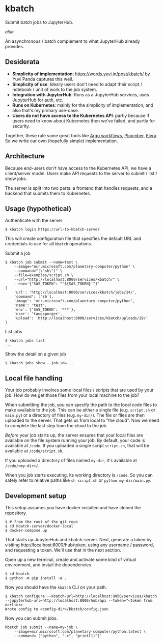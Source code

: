 # kbatch

Submit batch jobs to JupyterHub.

*also*

An asynchronous / batch complement to what JupyterHub already provides.

## Desiderata

- **Simplicity of implementation**: https://words.yuvi.in/post/kbatch/ by Yuvi Panda captures this well.
- **Simplicity of use**: Ideally users don't need to adapt their script / notebook / unit of work to the job system.
- **Integration with JupyterHub**: Runs as a JupyterHub services, uses JupyterHub for auth, etc.
- **Runs on Kubernetes**: mainly for the simplicity of implementation, and also that's my primary use-case.
- **Users do not have access to the Kubernetes API**: partly because if users need to know about Kubernetes then we've failed, and partly for security.

Together, these rule some great tools like [Argo workflows](https://argoproj.github.io/workflows), [Ploomber](https://github.com/ploomber/ploomber), [Elyra](https://github.com/elyra-ai/elyra). So we write our own (hopefully simple) implementation.

## Architecture

Because end-users don't have access to the Kubernetes API, we have a client/server model. Users make API requests to the server to submit / list / show jobs.

The server is split into two parts: a frontend that handles requests, and a backend that submits them to Kubernetes.

## Usage (hypothetical)

Authenticate with the server

```
$ kbatch login https://url-to-kbatch-server
```

This will create configuration file that specifies the default URL and credentials to use for all `kbatch` operations.

Submit a job

```console
$ kbatch job submit --name=test \
    --image="mcr.microsoft.com/planetary-computer/python" \
    --command="[\"sh\"]" \
    --file=examples/script.sh \
    --url="http://localhost:8000/services/kbatch/" \
    --env='{"SAS_TOKEN": "'${SAS_TOKEN}'"}'
{
    'url': 'http://localhost:8000/services/kbatch/jobs/14/',
    'command': ['sh'],
    'image': 'mcr.microsoft.com/planetary-computer/python',
    'name': 'test',
    'env': {'SAS_TOKEN': '***'},
    'user': 'taugspurger',
    'upload': 'http://localhost:8000/services/kbatch/uploads/19/'
}
```

List jobs

```
$ kbatch jobs list
...
```

Show the detail on a given job

```
$ kbatch jobs show --job-id=...
```

## Local file handling

Your job probably involves some local files / scripts that are used by your job. How do we get those files from your local machine to the job?

When submitting the job, you can specify the path to the local code files to make available to the job. This can be either a single file (e.g. `script.sh` or `main.py`) or a directory of files (e.g. `my-dir/`). The file or files are then uploaded to the server. That gets us from local to "the cloud". Now we need to complete the last step from the cloud to the job.

*Before* your job starts up, the server ensures that your local files are available on the file system running your job. By default, your code is available at `/code`. If you uploaded a single script `script.sh`, that will be available at `/code/script.sh`.

If you uploaded a directory of files named `my-dir`, it's available at `/code/<my-dir>/`.

When you job starts executing, its working directory is `/code`. So you can safely refer to relative paths like `sh script.sh` or `python my-dir/main.py`.

## Development setup

This setup assumes you have docker installed and have cloned the repository.

```
$ # from the root of the git repo
$ cd kbatch-server/docker-local
$ docker-compose up
```

That starts up JupyterHub and kbatch-server. Next, generate a token by visiting http://localhost:8000/hub/token, using any username / password, and requesting a token. We'll use that in the next section.

Open up a new terminal, create and activate some kind of virtual environment, and install the dependencies

```
$ cd kbatch
$ python -m pip install -e .
```

Now you should have the `kbatch` CLI on your path.

```
$ kbatch configure --kbatch-url=http://localhost:8050/services/kbatch --jupyterhub-url=http://localhost:8000/hub/api --token="<token from earlier>
Wrote config to <config-dir>/kbatch/config.json
```

Now you can submit jobs.

```
kbatch job submit --name=my-job \
    --image=mcr.microsoft.com/planetary-computer/python:latest \
    --command='["python", "-c", "print(1)"]'
```